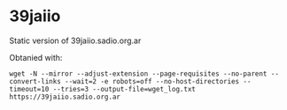 # 39jaiio
Static version of 39jaiio.sadio.org.ar

Obtanied with:

```
wget -N --mirror --adjust-extension --page-requisites --no-parent --convert-links --wait=2 -e robots=off --no-host-directories --timeout=10 --tries=3 --output-file=wget_log.txt https://39jaiio.sadio.org.ar

```
